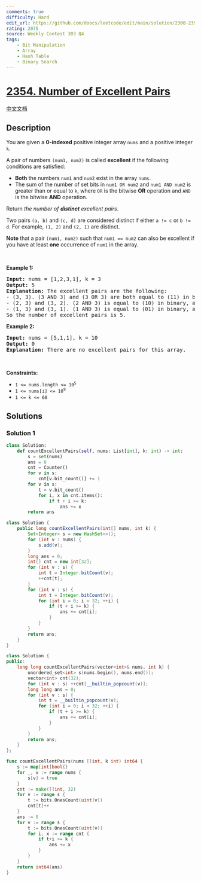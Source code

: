 ```yaml
---
comments: true
difficulty: Hard
edit_url: https://github.com/doocs/leetcode/edit/main/solution/2300-2399/2354.Number%20of%20Excellent%20Pairs/README_EN.md
rating: 2075
source: Weekly Contest 303 Q4
tags:
    - Bit Manipulation
    - Array
    - Hash Table
    - Binary Search
---
```


<!-- problem:start -->

# [2354. Number of Excellent Pairs](https://leetcode.com/problems/number-of-excellent-pairs)

[中文文档](/solution/2300-2399/2354.Number%20of%20Excellent%20Pairs/README.md)

## Description

<!-- description:start -->

<p>You are given a <strong>0-indexed</strong> positive integer array <code>nums</code> and a positive integer <code>k</code>.</p>

<p>A pair of numbers <code>(num1, num2)</code> is called <strong>excellent</strong> if the following conditions are satisfied:</p>

<ul>
	<li><strong>Both</strong> the numbers <code>num1</code> and <code>num2</code> exist in the array <code>nums</code>.</li>
	<li>The sum of the number of set bits in <code>num1 OR num2</code> and <code>num1 AND num2</code> is greater than or equal to <code>k</code>, where <code>OR</code> is the bitwise <strong>OR</strong> operation and <code>AND</code> is the bitwise <strong>AND</strong> operation.</li>
</ul>

<p>Return <em>the number of <strong>distinct</strong> excellent pairs</em>.</p>

<p>Two pairs <code>(a, b)</code> and <code>(c, d)</code> are considered distinct if either <code>a != c</code> or <code>b != d</code>. For example, <code>(1, 2)</code> and <code>(2, 1)</code> are distinct.</p>

<p><strong>Note</strong> that a pair <code>(num1, num2)</code> such that <code>num1 == num2</code> can also be excellent if you have at least <strong>one</strong> occurrence of <code>num1</code> in the array.</p>

<p>&nbsp;</p>
<p><strong class="example">Example 1:</strong></p>

<pre>
<strong>Input:</strong> nums = [1,2,3,1], k = 3
<strong>Output:</strong> 5
<strong>Explanation:</strong> The excellent pairs are the following:
- (3, 3). (3 AND 3) and (3 OR 3) are both equal to (11) in binary. The total number of set bits is 2 + 2 = 4, which is greater than or equal to k = 3.
- (2, 3) and (3, 2). (2 AND 3) is equal to (10) in binary, and (2 OR 3) is equal to (11) in binary. The total number of set bits is 1 + 2 = 3.
- (1, 3) and (3, 1). (1 AND 3) is equal to (01) in binary, and (1 OR 3) is equal to (11) in binary. The total number of set bits is 1 + 2 = 3.
So the number of excellent pairs is 5.</pre>

<p><strong class="example">Example 2:</strong></p>

<pre>
<strong>Input:</strong> nums = [5,1,1], k = 10
<strong>Output:</strong> 0
<strong>Explanation:</strong> There are no excellent pairs for this array.
</pre>

<p>&nbsp;</p>
<p><strong>Constraints:</strong></p>

<ul>
	<li><code>1 &lt;= nums.length &lt;= 10<sup>5</sup></code></li>
	<li><code>1 &lt;= nums[i] &lt;= 10<sup>9</sup></code></li>
	<li><code>1 &lt;= k &lt;= 60</code></li>
</ul>

<!-- description:end -->

## Solutions

<!-- solution:start -->

### Solution 1

<!-- tabs:start -->

```python
class Solution:
    def countExcellentPairs(self, nums: List[int], k: int) -> int:
        s = set(nums)
        ans = 0
        cnt = Counter()
        for v in s:
            cnt[v.bit_count()] += 1
        for v in s:
            t = v.bit_count()
            for i, x in cnt.items():
                if t + i >= k:
                    ans += x
        return ans
```

```java
class Solution {
    public long countExcellentPairs(int[] nums, int k) {
        Set<Integer> s = new HashSet<>();
        for (int v : nums) {
            s.add(v);
        }
        long ans = 0;
        int[] cnt = new int[32];
        for (int v : s) {
            int t = Integer.bitCount(v);
            ++cnt[t];
        }
        for (int v : s) {
            int t = Integer.bitCount(v);
            for (int i = 0; i < 32; ++i) {
                if (t + i >= k) {
                    ans += cnt[i];
                }
            }
        }
        return ans;
    }
}
```

```cpp
class Solution {
public:
    long long countExcellentPairs(vector<int>& nums, int k) {
        unordered_set<int> s(nums.begin(), nums.end());
        vector<int> cnt(32);
        for (int v : s) ++cnt[__builtin_popcount(v)];
        long long ans = 0;
        for (int v : s) {
            int t = __builtin_popcount(v);
            for (int i = 0; i < 32; ++i) {
                if (t + i >= k) {
                    ans += cnt[i];
                }
            }
        }
        return ans;
    }
};
```

```go
func countExcellentPairs(nums []int, k int) int64 {
	s := map[int]bool{}
	for _, v := range nums {
		s[v] = true
	}
	cnt := make([]int, 32)
	for v := range s {
		t := bits.OnesCount(uint(v))
		cnt[t]++
	}
	ans := 0
	for v := range s {
		t := bits.OnesCount(uint(v))
		for i, x := range cnt {
			if t+i >= k {
				ans += x
			}
		}
	}
	return int64(ans)
}
```

<!-- tabs:end -->

<!-- solution:end -->

<!-- problem:end -->
